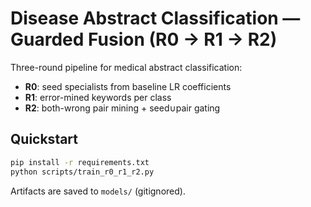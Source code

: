 # Disease Abstract Classification — Guarded Fusion (R0 → R1 → R2)

Three-round pipeline for medical abstract classification:
- **R0**: seed specialists from baseline LR coefficients
- **R1**: error-mined keywords per class
- **R2**: both-wrong pair mining + seed∪pair gating

## Quickstart
```bash
pip install -r requirements.txt
python scripts/train_r0_r1_r2.py
```
Artifacts are saved to `models/` (gitignored).
